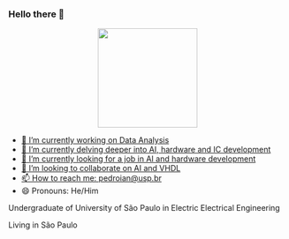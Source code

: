 ### Hello there 👋

<div align="center">
  <a href="https://github.com/Soneeca">
<!--   <img height="180em" src="https://github-readme-stats.vercel.app/api?username=ThiagoClmn&show_icons=true&theme=gruvbox&include_all_commits=true&count_private=true"/> -->
  <img height="180em" src="https://github-readme-stats.vercel.app/api/top-langs/?username=Soneeca&layout=compact&langs_count=7&theme=gruvbox"/>
</div>

- 🔭 I’m currently working on Data Analysis
- 🌱 I’m currently delving deeper into AI, hardware and IC development
- :necktie: I’m currently looking for a job in AI and hardware development
- 👯 I’m looking to collaborate on AI and VHDL
- 📫 How to reach me: pedroian@usp.br
- 😄 Pronouns: He/Him

Undergraduate of University of São Paulo in Electric Electrical Engineering

Living in São Paulo
